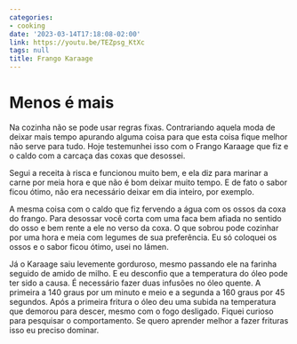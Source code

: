 ```yaml
---
categories:
- cooking
date: '2023-03-14T17:18:08-02:00'
link: https://youtu.be/TEZpsg_KtXc
tags: null
title: Frango Karaage
---
```


# Menos é mais

Na cozinha não se pode usar regras fixas. Contrariando aquela moda de deixar mais tempo apurando alguma coisa para que esta coisa fique melhor não serve para tudo. Hoje testemunhei isso com o Frango Karaage que fiz e o caldo com a carcaça das coxas que desossei.

Segui a receita à risca e funcionou muito bem, e ela diz para marinar a carne por meia hora e que não é bom deixar muito tempo. E de fato o sabor ficou ótimo, não era necessário deixar em dia inteiro, por exemplo.

A mesma coisa com o caldo que fiz fervendo a água com os ossos da coxa do frango. Para desossar você corta com uma faca bem afiada no sentido do osso e bem rente a ele no verso da coxa. O que sobrou pode cozinhar por uma hora e meia com legumes de sua preferência. Eu só coloquei os ossos e o sabor ficou ótimo, usei no lámen.

Já o Karaage saiu levemente gorduroso, mesmo passando ele na farinha seguido de amido de milho. E eu desconfio que a temperatura do óleo pode ter sido a causa. É necessário fazer duas infusões no óleo quente. A primeira a 140 graus por um minuto e meio e a segunda a 160 graus por 45 segundos. Após a primeira fritura o óleo deu uma subida na temperatura que demorou para descer, mesmo com o fogo desligado. Fiquei curioso para pesquisar o comportamento. Se quero aprender melhor a fazer frituras isso eu preciso dominar.

